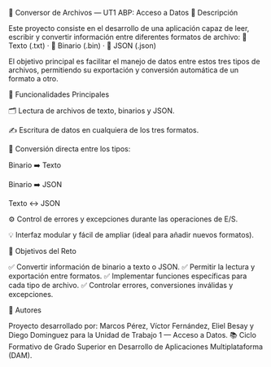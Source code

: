 🔄 Conversor de Archivos — UT1 ABP: Acceso a Datos
🧠 Descripción

Este proyecto consiste en el desarrollo de una aplicación capaz de leer, escribir y convertir información entre diferentes formatos de archivo:
📄 Texto (.txt) · 💾 Binario (.bin) · 🧱 JSON (.json)

El objetivo principal es facilitar el manejo de datos entre estos tres tipos de archivos, permitiendo su exportación y conversión automática de un formato a otro.

🚀 Funcionalidades Principales

🗂️ Lectura de archivos de texto, binarios y JSON.

✍️ Escritura de datos en cualquiera de los tres formatos.

🔁 Conversión directa entre los tipos:

Binario ➡️ Texto

Binario ➡️ JSON

Texto ↔️ JSON

⚙️ Control de errores y excepciones durante las operaciones de E/S.

💡 Interfaz modular y fácil de ampliar (ideal para añadir nuevos formatos).

🧱 Objetivos del Reto

✅ Convertir información de binario a texto o JSON.
✅ Permitir la lectura y exportación entre formatos.
✅ Implementar funciones específicas para cada tipo de archivo.
✅ Controlar errores, conversiones inválidas y excepciones.

👥 Autores

Proyecto desarrollado por: Marcos Pérez, Víctor Fernández, Eliel Besay y Diego Dominguez para la Unidad de Trabajo 1 — Acceso a Datos.
📚 Ciclo Formativo de Grado Superior en Desarrollo de Aplicaciones Multiplataforma (DAM).
